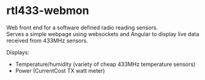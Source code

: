 # rtl433-webmon
Web front end for a software defined radio reading sensors.  
Serves a simple webpage using websockets and Angular to display live
data received from 433MHz sensors.

Displays:
- Temperature/humidity (variety of cheap 433MHz temperature sensors)
- Power (CurrentCost TX watt meter)

